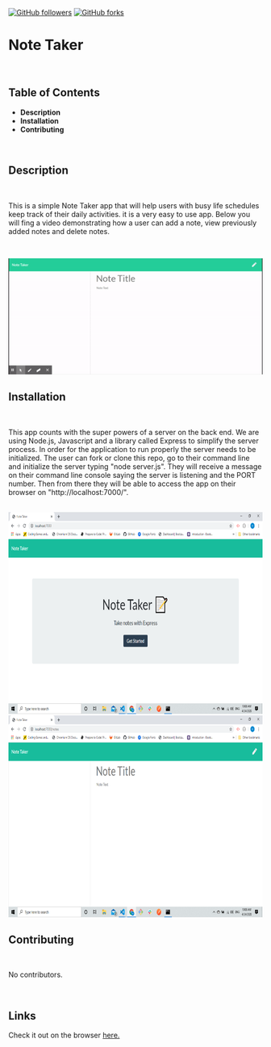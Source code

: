 [![GitHub followers](https://img.shields.io/github/followers/gohucosta23.svg?style=social&label=Follow&maxAge=2592000)](https://github.com/gohucosta23?tab=followers)
[![GitHub forks](https://img.shields.io/github/forks/gohucosta23/StrapDown.js.svg?style=social&label=Fork&maxAge=2592000)](https://GitHub.com/gohucosta23)


# Note Taker
<br>

## Table of Contents
<ul>
<li><strong>Description</strong></li>
<li><strong>Installation</strong></li>
<li><strong>Contributing</strong></li>
</ul>
<br>

## Description
<br>
<p> This is a simple Note Taker app that will help users with busy life schedules keep track of their daily activities. it is a very easy to use app. Below you will fing a video demonstrating how a user can add a note, view previously added notes and delete notes.</p>
<br>

![Demo](images/notetakergif.gif)


## Installation
<br>
<p>This app counts with the super powers of a server on the back end. We are using Node.js, Javascript and a library called Express to simplify the server process. In order for the application to run properly the server needs to be initialized. The user can fork or clone this repo, go to their command line and initialize the server typing "node server.js". They will receive a message on their command line console saying the server is listening and the PORT number. Then from there they will be able to access the app on their browser on "http://localhost:7000/".</p>
<br>

<img src = "images/notetaker1.png" width ="600px" height = "400px">
<img src = "images/notetaker2.png" width ="600px" height = "400px">

## Contributing
<br>
<p>No contributors.</p>
<br>

## Links

<p>Check it out on the browser <a href ="https://glacial-reaches-45647.herokuapp.com/" target ="blank">here.</a></p>



